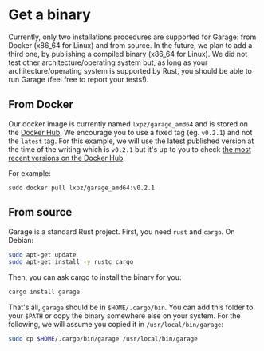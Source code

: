 # Get a binary

Currently, only two installations procedures are supported for Garage: from Docker (x86\_64 for Linux) and from source.
In the future, we plan to add a third one, by publishing a compiled binary (x86\_64 for Linux).
We did not test other architecture/operating system but, as long as your architecture/operating system is supported by Rust, you should be able to run Garage (feel free to report your tests!).

## From Docker

Our docker image is currently named `lxpz/garage_amd64` and is stored on the [Docker Hub](https://hub.docker.com/r/lxpz/garage_amd64/tags?page=1&ordering=last_updated).
We encourage you to use a fixed tag (eg. `v0.2.1`) and not the `latest` tag.
For this example, we will use the latest published version at the time of the writing which is `v0.2.1` but it's up to you
to check [the most recent versions on the Docker Hub](https://hub.docker.com/r/lxpz/garage_amd64/tags?page=1&ordering=last_updated).

For example:

```
sudo docker pull lxpz/garage_amd64:v0.2.1
```

## From source

Garage is a standard Rust project.
First, you need `rust` and `cargo`.
On Debian:

```bash
sudo apt-get update
sudo apt-get install -y rustc cargo
```

Then, you can ask cargo to install the binary for you:

```bash
cargo install garage
```

That's all, `garage` should be in `$HOME/.cargo/bin`.
You can add this folder to your `$PATH` or copy the binary somewhere else on your system.
For the following, we will assume you copied it in `/usr/local/bin/garage`:

```bash
sudo cp $HOME/.cargo/bin/garage /usr/local/bin/garage
```

